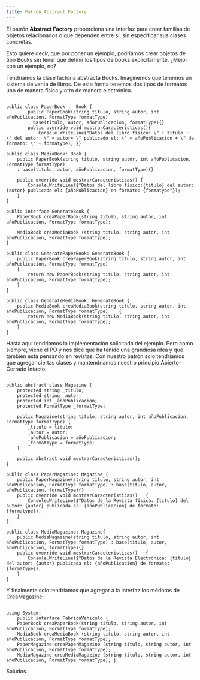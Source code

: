 ```yaml
---
title: Patrón Abstract Factory
---
```


El patrón <b>Abstract Factory</b> proporciona una interfaz para crear familias de objetos relacionados o que dependen entre sí, sin especificar sus clases concretas.

Esto quiere decir, que por poner un ejemplo, podríamos crear objetos de tipo Books sin tener que definir los tipos de books explícitamente. ¿Mejor con un ejemplo, no?

Tendríamos la clase factoria abstracta Books. Imaginemos que tenemos un sistema de venta de libros. De esta forma tenemos dos tipos de formatos uno de manera física y otro de manera electrónica.

<pre><code class='language-cs'>
public class PaperBook :  Book {  
		public PaperBook(string titulo, string autor, int añoPublicacion, FormatType formatType) 
        : base(titulo, autor, añoPublicacion, formatType){} 
		public override void mostrarCaracteristicas(){ 
			Console.WriteLine("Datos del libro físico: \" + titulo + \" del autor: \" + autor+ \" publicado el: \" + añoPublicacion + \" de formato: \" + formatype); }}

public class MediaBook: Book {  
	public PaperBook(string titulo, string autor, int añoPublicacion, FormatType formatType)  
	: base(titulo, autor, añoPublicacion, formatType){}  

	public override void mostrarCaracteristicas() {  
        Console.WriteLine($"Datos del libro físico:{titulo} del autor: {autor} publicado el: {añoPublicacion} en formato: {formatype"});  
    }
}

public interface GenerateBook {   
    PaperBook creaPaperBook(string titulo, string autor, int añoPublicacion, FormatType formatType);   
    
    MediaBook creaMediaBook (string titulo, string autor, int añoPublicacion, FormatType formatType);
} 
    
public class GeneratePaperBook: GenerateBook {   
    public PaperBook creaPaperBook(string titulo, string autor, int añoPublicacion, FormatType formatType)   
    {     
        return new PaperBook(string titulo, string autor, int añoPublicacion, FormatType formatType);   
    } 
}

public class GenerateMediaBook: GenerateBook {   
    public MediaBook creaMediaBook(string titulo, string autor, int añoPublicacion, FormatType formatType)    {     
        return new MediaBook(string titulo, string autor, int añoPublicacion, FormatType formatType);   
    } 
}
</code></pre>

Hasta aquí tendriamos la implementación solicitada del ejemplo. Pero como siempre, viene el PO y nos dice que ha tenido una grandiosa idea y que también esta pensando en revistas. Con nuestro patrón solo tendriamos que agregar ciertas clases y mantendriamos nuestro principio Abierto-Cerrado Intacto.

<pre><code class='language-cs'>
public abstract class Magazine {   
	protected string _titulo;   
	protected string _autor;   
	protected int _añoPublicacion;   
	protected FormatType _formatType;     

	public Magazine(string titulo, string autor, int añoPublicacion, FormatType formatType) {     
        _titulo = titulo;    
	    _autor = autor;     
        _añoPublicacion = añoPublicacion;     
        _formatType = formatType;   
    }   
    
    public abstract void mostrarCaracteristicas(); 
}

public class PaperMagazine: Magazine {   
    public PaperMagazine(string titulo, string autor, int añoPublicacion, FormatType formatType) : base(titulo, autor, añoPublicacion, formatType){}    
    public override void mostrarCaracteristicas()   {     
        Console.WriteLine($"Datos de la Revista física: {titulo} del autor: {autor} publicada el: {añoPublicacion} de formato: {formatype});   
    }  
}

public class MediaMagazine: Magazine{    
    public MediaMagazine(string titulo, string autor, int añoPublicacion, FormatType formatType) : base(titulo, autor, añoPublicacion, formatType){}   
    public override void mostrarCaracteristicas()   {     
        Console.WriteLine($"Datos de la Revista Electrónica: {titulo} del autor: {autor} publicada el: {añoPublicacion} de formato: {formatype});
    }  
}
</code></pre>

Y finalmente solo tendriamos que agregar a la interfaz los médotos de CreaMagazine:
	
<pre><code class='language-cs'>
using System;  
	public interface FabricaVehiculo {   
	PaperBook creaPaperBook(string titulo, string autor, int añoPublicacion, FormatType formatType);    
	MediaBook creaMediaBook (string titulo, string autor, int añoPublicacion, FormatType formatType);     
	PaperMagazine creaPaperMagazine (string titulo, string autor, int añoPublicacion, FormatType formatType);   
	MediaMagazine creaMediaMagazine (string titulo, string autor, int añoPublicacion, FormatType formatType); }
</code></pre>
Saludos.